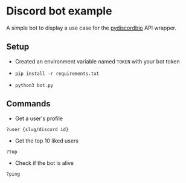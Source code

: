 # Discord bot example

A simple bot to display a use case for the [pydiscordbio](https://github.com/awersli99/pydiscordbio) API wrapper.

## Setup

* Created an environment variable named `TOKEN` with your bot token

* `pip install -r requirements.txt`

* `python3 bot.py`

## Commands

* Get a user's profile

```?user {slug/discord id}```

* Get the top 10 liked users

```?top```

* Check if the bot is alive

```?ping```
